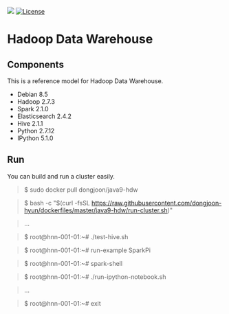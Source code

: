 [![](https://images.microbadger.com/badges/image/dongjoon/java9-hdw.svg)](https://microbadger.com/images/dongjoon/java9-hdw)
[![License](https://img.shields.io/badge/license-Apache%202-blue.svg)](LICENSE)

Hadoop Data Warehouse
====================

Components
----------
This is a reference model for Hadoop Data Warehouse.

* Debian 8.5
* Hadoop 2.7.3
* Spark 2.1.0
* Elasticsearch 2.4.2
* Hive 2.1.1
* Python 2.7.12
* IPython 5.1.0

Run
---
You can build and run a cluster easily.

> $ sudo docker pull dongjoon/java9-hdw

> $ bash -c "$(curl -fsSL https://raw.githubusercontent.com/dongjoon-hyun/dockerfiles/master/java9-hdw/run-cluster.sh)"

> ...

> $ root@hnn-001-01:~# ./test-hive.sh

> $ root@hnn-001-01:~# run-example SparkPi

> $ root@hnn-001-01:~# spark-shell

> $ root@hnn-001-01:~# ./run-ipython-notebook.sh

> ...

> $ root@hnn-001-01:~# exit
